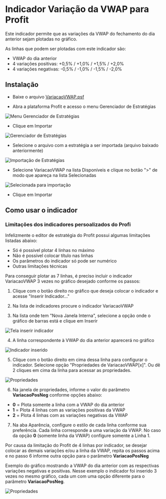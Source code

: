 # Indicador Variação da VWAP para Profit

Este indicador permite que as variações da VWAP do fechamento do dia anterior sejam plotadas no gráfico.

As linhas que podem ser plotadas com este indicador são:

+ VWAP do dia anterior
+ 4 variações positivas: +0,5% / +1,0% / +1,5% / +2,0%
+ 4 variações negativas: -0,5% / -1,0% / -1,5% / -2,0%


## Instalação

+ Baixe o arquivo [VariacaoVWAP.psf](VariacaoVWAP.psf)

+ Abra a plataforma Profit e acesso o menu Gerenciador de Estratégias

![Menu Gerenciador de Estratégias](menu-gerenciador-estrategias.png)

+ Clique em Importar

![Gerenciador de Estratégias](estrategias-importar.png)

+ Selecione o arquivo com a estratégia a ser importada (arquivo baixado anteriormente)

![Importação de Estratégias](importacao-estrategias.png)

+ Selecione VariacaoVWAP na lista Disponíveis e clique no botão ">" de modo que apareça na lista Selecionadas

![Selecionada para importação](importacao-estrategias-selecionada.png)

+ Clique em Importar

## Como usar o indicador

### Limitações dos indicadores persoalizados do Profi

Infelizmente o editor de estratégia do Profit possui algumas limitações listadas abaixo:

+ Só é possível plotar 4 linhas no máximo
+ Não é possível colocar título nas linhas
+ Os parâmetros do indicador só pode ser numérico
+ Outras limitações técnicas

Para conseguir plotar as 7 linhas, é preciso incluir o indicador VariacaoVWAP 3 vezes no gráfico desejado conforme os passos:

1. Clique com o botão direito no gráfico que deseja colocar o indicador e acesse "Inserir Indicador..."

2. Na lista de indicadores procure o indicador VariacaoVWAP

3. Na lista onde tem "Nova Janela Interna", selecione a opção onde o gráfico de barras está e clique em Inserir

![Tela inserir indicador](tela-inserir-indicador.png)

4. A linha correspondente à VWAP do dia anterior aparecerá no gráfico

![Indicador inserido](grafico-indicador-inserido.png)

5. Clique com o botão direito em cima dessa linha para configurar o indicador. Selecione opção "Propriedades de VariacaoVWAP[x]". Ou dê 2 cliques em cima da linha para acessar as propriedades.

![Propriedades](popup-propriedades.png)

6. Na janela de propriedades, informe o valor do parâmetro **VariacaoPosNeg** conforme opções abaixo:

+ **0**  = Plota somente a linha com a VWAP do dia anterior
+ **1**  = Plota 4 linhas com as variações positivas da VWAP
+ **2**  = Plota 4 linhas com as variações negativas da VWAP

7. Na aba Aparência, configure o estilo de cada linha conforme sua preferência. Cada linha corresponde a uma variação da VWAP. No caso da opção **0** (somente linha da VWAP) configure somente a Linha 1.

Por causa da limitação do Profit de 4 linhas por indicador, se desejar colocar as demais variações e/ou a linha da VWAP, repita os passos acima e no passo 6 informe outra opção para o parâmetro **VariacaoPosNeg**

Exemplo do gráfico mostrando a VWAP do dia anterior com as respectivas variações negativas e positivas. Nesse exemplo o indicador foi inserido 3 vezes no mesmo gráfico, cada um com uma opção diferente para o parâmetro **VariacaoPosNeg**.

![Propriedades](grafico-exemplo.png)
